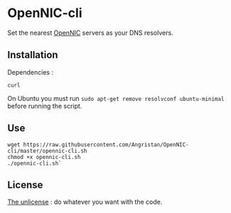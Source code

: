 # OpenNIC-cli
Set the nearest [OpenNIC](https://www.opennicproject.org/) servers as your DNS resolvers. 

## Installation

Dependencies :

`curl`

On Ubuntu you must run `sudo apt-get remove resolvconf ubuntu-minimal` before running the script.

## Use
```
wget https://raw.githubusercontent.com/Angristan/OpenNIC-cli/master/opennic-cli.sh
chmod +x opennic-cli.sh
./opennic-cli.sh`
```

## License

[The unlicense](https://github.com/Angristan/ArchLinux-DNS-server/blob/master/LICENSE) : do whatever you want with the code.
